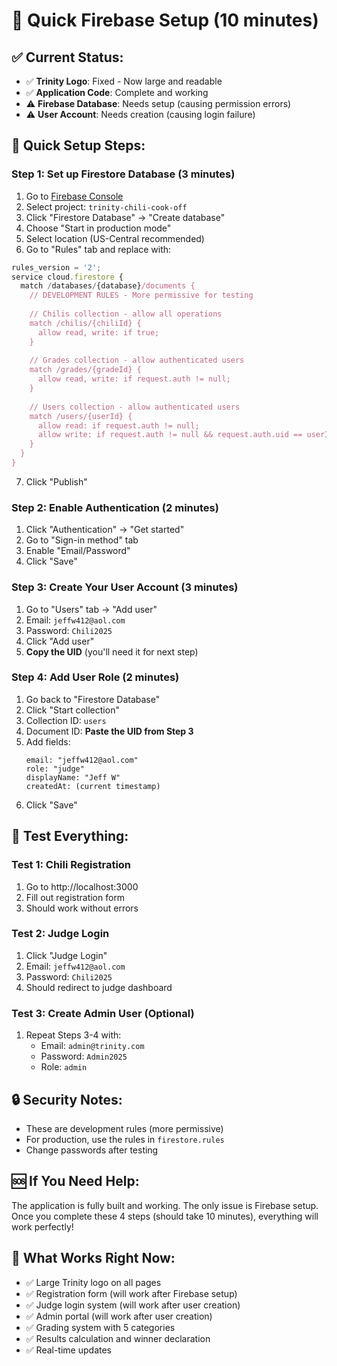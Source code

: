 # 🚀 Quick Firebase Setup (10 minutes)

## ✅ Current Status:
- ✅ **Trinity Logo**: Fixed - Now large and readable
- ✅ **Application Code**: Complete and working
- ⚠️ **Firebase Database**: Needs setup (causing permission errors)
- ⚠️ **User Account**: Needs creation (causing login failure)

## 🔧 Quick Setup Steps:

### Step 1: Set up Firestore Database (3 minutes)
1. Go to [Firebase Console](https://console.firebase.google.com/)
2. Select project: `trinity-chili-cook-off`
3. Click "Firestore Database" → "Create database"
4. Choose "Start in production mode"
5. Select location (US-Central recommended)
6. Go to "Rules" tab and replace with:

```javascript
rules_version = '2';
service cloud.firestore {
  match /databases/{database}/documents {
    // DEVELOPMENT RULES - More permissive for testing
    
    // Chilis collection - allow all operations
    match /chilis/{chiliId} {
      allow read, write: if true;
    }
    
    // Grades collection - allow authenticated users
    match /grades/{gradeId} {
      allow read, write: if request.auth != null;
    }
    
    // Users collection - allow authenticated users
    match /users/{userId} {
      allow read: if request.auth != null;
      allow write: if request.auth != null && request.auth.uid == userId;
    }
  }
}
```

7. Click "Publish"

### Step 2: Enable Authentication (2 minutes)
1. Click "Authentication" → "Get started"
2. Go to "Sign-in method" tab
3. Enable "Email/Password"
4. Click "Save"

### Step 3: Create Your User Account (3 minutes)
1. Go to "Users" tab → "Add user"
2. Email: `jeffw412@aol.com`
3. Password: `Chili2025`
4. Click "Add user"
5. **Copy the UID** (you'll need it for next step)

### Step 4: Add User Role (2 minutes)
1. Go back to "Firestore Database"
2. Click "Start collection"
3. Collection ID: `users`
4. Document ID: **Paste the UID from Step 3**
5. Add fields:
   ```
   email: "jeffw412@aol.com"
   role: "judge"
   displayName: "Jeff W"
   createdAt: (current timestamp)
   ```
6. Click "Save"

## 🧪 Test Everything:

### Test 1: Chili Registration
1. Go to http://localhost:3000
2. Fill out registration form
3. Should work without errors

### Test 2: Judge Login
1. Click "Judge Login"
2. Email: `jeffw412@aol.com`
3. Password: `Chili2025`
4. Should redirect to judge dashboard

### Test 3: Create Admin User (Optional)
1. Repeat Steps 3-4 with:
   - Email: `admin@trinity.com`
   - Password: `Admin2025`
   - Role: `admin`

## 🔒 Security Notes:
- These are development rules (more permissive)
- For production, use the rules in `firestore.rules`
- Change passwords after testing

## 🆘 If You Need Help:
The application is fully built and working. The only issue is Firebase setup. Once you complete these 4 steps (should take 10 minutes), everything will work perfectly!

## 📱 What Works Right Now:
- ✅ Large Trinity logo on all pages
- ✅ Registration form (will work after Firebase setup)
- ✅ Judge login system (will work after user creation)
- ✅ Admin portal (will work after user creation)
- ✅ Grading system with 5 categories
- ✅ Results calculation and winner declaration
- ✅ Real-time updates
